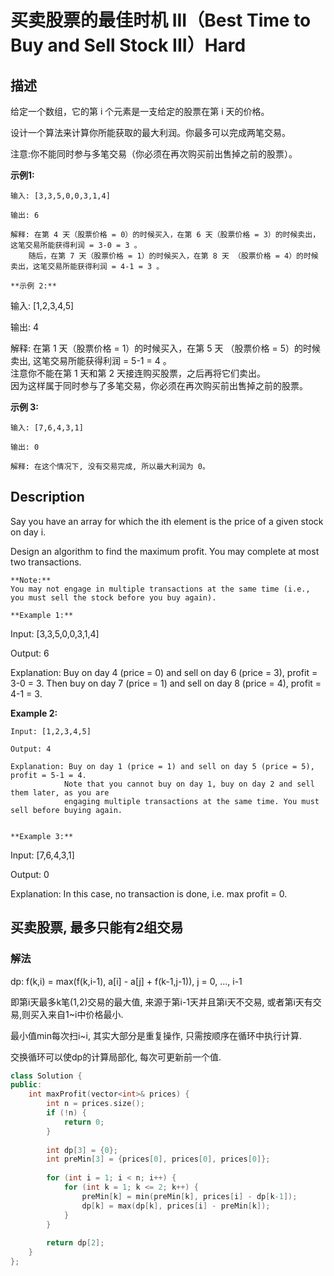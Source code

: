 # 买卖股票的最佳时机 III（Best Time to Buy and Sell Stock III）Hard
## 描述
给定一个数组，它的第 i 个元素是一支给定的股票在第 i 天的价格。

设计一个算法来计算你所能获取的最大利润。你最多可以完成两笔交易。

注意:你不能同时参与多笔交易（你必须在再次购买前出售掉之前的股票）。

**示例1:**
```
输入: [3,3,5,0,0,3,1,4]

输出: 6

解释: 在第 4 天（股票价格 = 0）的时候买入，在第 6 天（股票价格 = 3）的时候卖出，这笔交易所能获得利润 = 3-0 = 3 。
    随后，在第 7 天（股票价格 = 1）的时候买入，在第 8 天 （股票价格 = 4）的时候卖出，这笔交易所能获得利润 = 4-1 = 3 。

**示例 2:**
```
输入: [1,2,3,4,5]

输出: 4

解释: 在第 1 天（股票价格 = 1）的时候买入，在第 5 天 （股票价格 = 5）的时候卖出, 这笔交易所能获得利润 = 5-1 = 4 。  
    注意你不能在第 1 天和第 2 天接连购买股票，之后再将它们卖出。  
    因为这样属于同时参与了多笔交易，你必须在再次购买前出售掉之前的股票。


**示例 3:**
```
输入: [7,6,4,3,1] 

输出: 0 

解释: 在这个情况下, 没有交易完成, 所以最大利润为 0。
```

## Description
Say you have an array for which the ith element is the price of a given stock on day i.

Design an algorithm to find the maximum profit. You may complete at most two transactions.
```
**Note:**
You may not engage in multiple transactions at the same time (i.e., you must sell the stock before you buy again).

**Example 1:**
```
Input: [3,3,5,0,0,3,1,4]

Output: 6

Explanation: Buy on day 4 (price = 0) and sell on day 6 (price = 3), profit = 3-0 = 3.
            Then buy on day 7 (price = 1) and sell on day 8 (price = 4), profit = 4-1 = 3.

**Example 2:**
```
Input: [1,2,3,4,5]

Output: 4

Explanation: Buy on day 1 (price = 1) and sell on day 5 (price = 5), profit = 5-1 = 4.
            Note that you cannot buy on day 1, buy on day 2 and sell them later, as you are
            engaging multiple transactions at the same time. You must sell before buying again.


**Example 3:**
```
Input: [7,6,4,3,1]

Output: 0

Explanation: In this case, no transaction is done, i.e. max profit = 0.


## 买卖股票, 最多只能有2组交易
### 解法
dp: f(k,i) = max(f(k,i-1), a[i] - a[j] + f(k-1,j-1)), j = 0, ..., i-1

即第i天最多k笔(1,2)交易的最大值, 来源于第i-1天并且第i天不交易, 或者第i天有交易,则买入来自1~i中价格最小.

最小值min每次扫i~i, 其实大部分是重复操作, 只需按顺序在循环中执行计算.

交换循环可以使dp的计算局部化, 每次可更新前一个值.

```c++
class Solution {
public:
    int maxProfit(vector<int>& prices) {
        int n = prices.size();
        if (!n) {
            return 0;
        }
        
        int dp[3] = {0};
        int preMin[3] = {prices[0], prices[0], prices[0]};
        
        for (int i = 1; i < n; i++) {
            for (int k = 1; k <= 2; k++) {
                preMin[k] = min(preMin[k], prices[i] - dp[k-1]);
                dp[k] = max(dp[k], prices[i] - preMin[k]);
            }
        }
        
        return dp[2];
    }
};
```